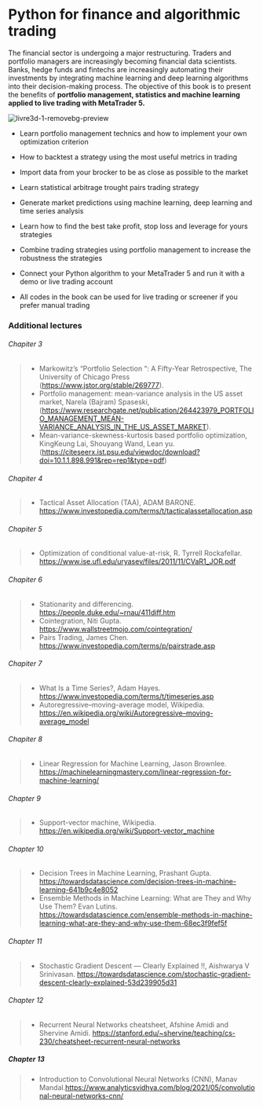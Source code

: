 # Python for finance and algorithmic trading 

The financial sector is undergoing a major restructuring. Traders and portfolio managers are increasingly becoming financial data scientists. Banks, hedge funds and fintechs are increasingly automating their investments by integrating machine learning and deep learning algorithms into their decision-making process. The objective of this book is to present the benefits of **portfolio management, statistics and machine learning applied to live trading with MetaTrader 5.**


![livre3d-1-removebg-preview](https://user-images.githubusercontent.com/82716153/133404192-818e0114-0e7f-44fa-8a37-8a87d0ea49da.png)



* Learn portfolio management technics and how to implement your own optimization criterion

* How to backtest a strategy using the most useful metrics in trading

* Import data from your brocker to be as close as possible to the market

* Learn statistical arbitrage trought pairs trading strategy

* Generate market predictions using machine learning, deep learning and time series analysis

* Learn how to find the best take profit, stop loss and leverage for yours strategies

* Combine trading strategies using portfolio management to increase the robustness the strategies

* Connect your Python algorithm to your MetaTrader 5 and run it with a demo or live trading account 

* All codes in the book can be used for live trading or screener if you prefer manual trading




### Additional lectures
###### Chapiter 3
> * Markowitz’s “Portfolio Selection “: A Fifty-Year Retrospective, The University of Chicago Press (https://www.jstor.org/stable/269777).
> * Portfolio management: mean-variance analysis in the US asset market, Narela (Bajram) Spaseski, (https://www.researchgate.net/publication/264423979_PORTFOLIO_MANAGEMENT_MEAN-VARIANCE_ANALYSIS_IN_THE_US_ASSET_MARKET).
> * Mean-variance-skewness-kurtosis based portfolio optimization, KingKeung Lai, Shouyang Wand, Lean yu. (https://citeseerx.ist.psu.edu/viewdoc/download?doi=10.1.1.898.991&rep=rep1&type=pdf)

###### Chapiter 4
> * Tactical Asset Allocation (TAA),  ADAM BARONE. https://www.investopedia.com/terms/t/tacticalassetallocation.asp

###### Chapiter 5
> * Optimization of conditional value-at-risk, R. Tyrrell Rockafellar. https://www.ise.ufl.edu/uryasev/files/2011/11/CVaR1_JOR.pdf

###### Chapiter 6
> * Stationarity and differencing. https://people.duke.edu/~rnau/411diff.htm
> * Cointegration, Niti Gupta. https://www.wallstreetmojo.com/cointegration/
> * Pairs Trading, James Chen. https://www.investopedia.com/terms/p/pairstrade.asp

###### Chapiter 7
> * What Is a Time Series?,  Adam Hayes. https://www.investopedia.com/terms/t/timeseries.asp
> * Autoregressive–moving-average model, Wikipedia. https://en.wikipedia.org/wiki/Autoregressive–moving-average_model

###### Chapiter 8
> * Linear Regression for Machine Learning, Jason Brownlee. https://machinelearningmastery.com/linear-regression-for-machine-learning/

###### Chapter 9
> * Support-vector machine, Wikipedia. https://en.wikipedia.org/wiki/Support-vector_machine

###### Chapter 10
> * Decision Trees in Machine Learning, Prashant Gupta. https://towardsdatascience.com/decision-trees-in-machine-learning-641b9c4e8052
> * Ensemble Methods in Machine Learning: What are They and Why Use Them? Evan Lutins. https://towardsdatascience.com/ensemble-methods-in-machine-learning-what-are-they-and-why-use-them-68ec3f9fef5f

###### Chapter 11
> * Stochastic Gradient Descent — Clearly Explained !!, Aishwarya V Srinivasan. https://towardsdatascience.com/stochastic-gradient-descent-clearly-explained-53d239905d31

###### Chapter 12
> * Recurrent Neural Networks cheatsheet,  Afshine Amidi and Shervine Amidi. https://stanford.edu/~shervine/teaching/cs-230/cheatsheet-recurrent-neural-networks

##### Chapter 13
> * Introduction to Convolutional Neural Networks (CNN), Manav Mandal.https://www.analyticsvidhya.com/blog/2021/05/convolutional-neural-networks-cnn/

